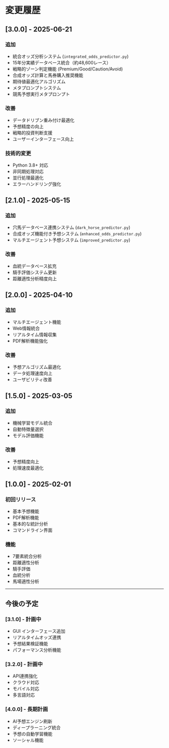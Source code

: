 # 変更履歴

## [3.0.0] - 2025-06-21

### 追加
- 統合オッズ分析システム (`integrated_odds_predictor.py`)
- 15年分実績データベース統合（約48,600レース）
- 戦略的ゾーン判定機能 (Premium/Good/Caution/Avoid)
- 合成オッズ計算と馬券購入推奨機能
- 期待値最適化アルゴリズム
- メタプロンプトシステム
- 競馬予想実行メタプロンプト

### 改善
- データドリブン重み付け最適化
- 予想精度の向上
- 戦略的投資判断支援
- ユーザーインターフェース向上

### 技術的変更
- Python 3.8+ 対応
- 非同期処理対応
- 並行処理最適化
- エラーハンドリング強化

## [2.1.0] - 2025-05-15

### 追加
- 穴馬データベース連携システム (`dark_horse_predictor.py`)
- 合成オッズ機能付き予想システム (`enhanced_odds_predictor.py`)
- マルチエージェント予想システム (`improved_predictor.py`)

### 改善
- 血統データベース拡充
- 騎手評価システム更新
- 距離適性分析精度向上

## [2.0.0] - 2025-04-10

### 追加
- マルチエージェント機能
- Web情報統合
- リアルタイム情報収集
- PDF解析機能強化

### 改善
- 予想アルゴリズム最適化
- データ処理速度向上
- ユーザビリティ改善

## [1.5.0] - 2025-03-05

### 追加
- 機械学習モデル統合
- 自動特徴量選択
- モデル評価機能

### 改善
- 予想精度向上
- 処理速度最適化

## [1.0.0] - 2025-02-01

### 初回リリース
- 基本予想機能
- PDF解析機能
- 基本的な統計分析
- コマンドライン界面

### 機能
- 7要素統合分析
- 距離適性分析
- 騎手評価
- 血統分析
- 馬場適性分析

---

## 今後の予定

### [3.1.0] - 計画中
- GUI インターフェース追加
- リアルタイムオッズ連携
- 予想結果検証機能
- パフォーマンス分析機能

### [3.2.0] - 計画中
- API連携強化
- クラウド対応
- モバイル対応
- 多言語対応

### [4.0.0] - 長期計画
- AI予想エンジン刷新
- ディープラーニング統合
- 予想の自動学習機能
- ソーシャル機能
